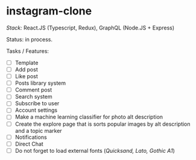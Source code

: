 # instagram-clone
_Stack:_ React.JS (Typescript, Redux), GraphQL (Node.JS + Express)

Status: in process.

Tasks / Features:
- [ ] Template
- [ ] Add post
- [ ] Like post
- [ ] Posts library system
- [ ] Comment post
- [ ] Search system
- [ ] Subscribe to user
- [ ] Account settings
- [ ] Make a machine learning classifier for photo alt description
- [ ] Create the explore page that is sorts popular images by alt description and a topic marker
- [ ] Notifications
- [ ] Direct Chat
- [ ] Do not forget to load external fonts (_Quicksand, Lato, Gothic A1_)
